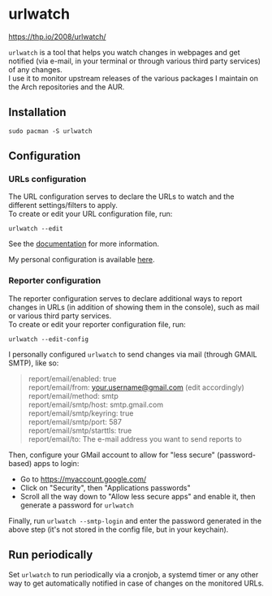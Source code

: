 # urlwatch
  
https://thp.io/2008/urlwatch/  
  
`urlwatch` is a tool that helps you watch changes in webpages and get notified (via e-mail, in your terminal or through various third party services) of any changes.  
I use it to monitor upstream releases of the various packages I maintain on the Arch repositories and the AUR.  

## Installation
  
```
sudo pacman -S urlwatch
```
  
## Configuration

### URLs configuration

The URL configuration serves to declare the URLs to watch and the different settings/filters to apply.  
To create or edit your URL configuration file, run:  
  
```
urlwatch --edit
```
  
See the [documentation](https://urlwatch.readthedocs.io/en/latest/introduction.html#jobs-and-filters) for more information.  
  
My personal configuration is available [here](https://github.com/Antiz96/Linux-Server/blob/main/Dotfiles/UrlWatch-conf.yaml).  
  
### Reporter configuration

The reporter configuration serves to declare additional ways to report changes in URLs (in addition of showing them in the console), such as mail or various third party services.  
To create or edit your reporter configuration file, run:  
  
```
urlwatch --edit-config
```
  
I personally configured `urlwatch` to send changes via mail (through GMAIL SMTP), like so:  
  
> report/email/enabled: true  
> report/email/from: your.username@gmail.com (edit accordingly)  
> report/email/method: smtp  
> report/email/smtp/host: smtp.gmail.com  
> report/email/smtp/keyring: true  
> report/email/smtp/port: 587  
> report/email/smtp/starttls: true  
> report/email/to: The e-mail address you want to send reports to  
  
Then, configure your GMail account to allow for "less secure" (password-based) apps to login:  
- Go to https://myaccount.google.com/
- Click on "Security", then "Applications passwords"
- Scroll all the way down to "Allow less secure apps" and enable it, then generate a password for `urlwatch`
  
Finally, run `urlwatch --smtp-login` and enter the password generated in the above step (it's not stored in the config file, but in your keychain).  
  
## Run periodically

Set `urlwatch` to run periodically via a cronjob, a systemd timer or any other way to get automatically notified in case of changes on the monitored URLs.
